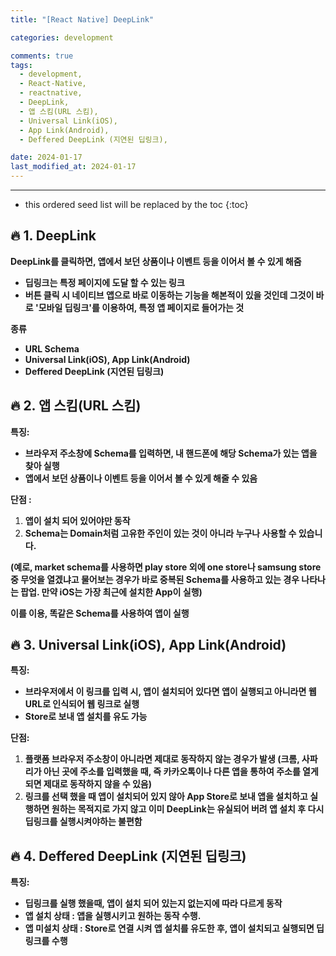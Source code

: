 ```yaml
---
title: "[React Native] DeepLink"

categories: development

comments: true
tags:
  - development,
  - React-Native,
  - reactnative,
  - DeepLink,
  - 앱 스킴(URL 스킴),
  - Universal Link(iOS),
  - App Link(Android),
  - Deffered DeepLink (지연된 딥링크),

date: 2024-01-17
last_modified_at: 2024-01-17
---
```


---

<!-- prettier-ignore -->
* this ordered seed list will be replaced by the toc 
{:toc}

## **🔥 1. DeepLink**

**DeepLink를 클릭하면, 앱에서 보던 상품이나 이벤트 등을 이어서 볼 수 있게 해줌**

- **딥링크는 특정 페이지에 도달 할 수 있는 링크**
- **버튼 클릭 시 네이티브 앱으로 바로 이동하는 기능을 해본적이 있을 것인데 그것이 바로 '모바일 딥링크'를 이용하여, 특정 앱 페이지로 들어가는 것**

**종류**

- **URL Schema**
- **Universal Link(iOS), App Link(Android)**
- **Deffered DeepLink (지연된 딥링크)**

## **🔥 2. 앱 스킴(URL 스킴)**

**특징:**

- **브라우저 주소창에 Schema를 입력하면, 내 핸드폰에 해당 Schema가 있는 앱을 찾아 실행**
- **앱에서 보던 상품이나 이벤트 등을 이어서 볼 수 있게 해줄 수 있음**

**단점 :**

1. **앱이 설치 되어 있어야만 동작**
2. **Schema는 Domain처럼 고유한 주인이 있는 것이 아니라 누구나 사용할 수 있습니다.**

**(예로, market schema를 사용하면 play store 외에 one store나 samsung store 중 무엇을 열겠냐고 물어보는 경우가 바로 중복된 Schema를 사용하고 있는 경우 나타나는 팝업. 만약 iOS는 가장 최근에 설치한 App이 실행)**

**이를 이용, 똑같은 Schema를 사용하여 앱이 실행**

## **🔥 3. Universal Link(iOS)**, **App Link(Android)**

**특징:**

- **브라우저에서 이 링크를 입력 시, 앱이 설치되어 있다면 앱이 실행되고 아니라면 웹 URL로 인식되어 웹 링크로 실행**
- **Store로 보내 앱 설치를 유도 가능**

**단점:**

1. **플랫폼 브라우저 주소창이 아니라면 제대로 동작하지 않는 경우가 발생 (크롬, 사파리가 아닌 곳에 주소를 입력했을 때, 즉 카카오톡이나 다른 앱을 통하여 주소를 열게 되면 제대로 동작하지 않을 수 있음)**
2. **링크를 선택 했을 때 앱이 설치되어 있지 않아 App Store로 보내 앱을 설치하고 실행하면 원하는 목적지로 가지 않고 이미 DeepLink는 유실되어 버려 앱 설치 후 다시 딥링크를 실행시켜야하는 불편함**

## **🔥 4. Deffered DeepLink (지연된 딥링크)**

**특징:**

- **딥링크를 실행 했을때, 앱이 설치 되어 있는지 없는지에 따라 다르게 동작**
- **앱 설치 상태 : 앱을 실행시키고 원하는 동작 수행.**
- **앱 미설치 상태 : Store로 연결 시켜 앱 설치를 유도한 후, 앱이 설치되고 실행되면 딥링크를 수행**
